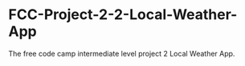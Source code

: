 # FCC-Project-2-2-Local-Weather-App
The free code camp intermediate level project 2 Local Weather App.
